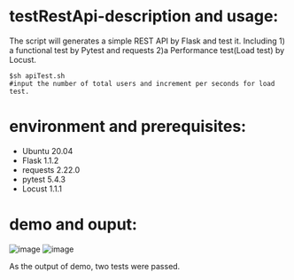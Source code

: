 # testRestApi-description and usage:

The script will generates a simple REST API by Flask and test it. Including 1) a functional test by Pytest and requests 2)a Performance test(Load test) by Locust. 



    
    $sh apiTest.sh
    #input the number of total users and increment per seconds for load test.


# environment and prerequisites:

  * Ubuntu 20.04 
  * Flask 1.1.2
  * requests 2.22.0
  * pytest 5.4.3
  * Locust 1.1.1



# demo and ouput:
![image](https://github.com/k-eeer/theTests/blob/main/simpleRestApiTest/output/demoRestApiTest.png)
![image](https://github.com/k-eeer/theTests/blob/main/simpleRestApiTest/output/responseTimes(ms).png)


As the output of demo, two tests were passed.
